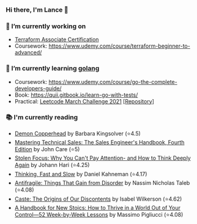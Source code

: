 ### Hi there, I'm Lance 👋

### 🔭 I’m currently working on 
- [Terraform Associate Certification](https://www.hashicorp.com/certification/terraform-associate)
- Coursework: https://www.udemy.com/course/terraform-beginner-to-advanced/<br>
### 🌱 I’m currently learning [golang](https://golang.org)
- Coursework: https://www.udemy.com/course/go-the-complete-developers-guide/
- Book: https://quii.gitbook.io/learn-go-with-tests/
- Practical: [Leetcode March Challenge 2021](https://leetcode.com/explore/challenge/card/march-leetcoding-challenge-2021) [[Repository]](https://github.com/lancefrench/leetcode)<br>
### 📚 I'm currently reading
  <!-- GOODREADS-LIST:START -->
- [Demon Copperhead](https://www.goodreads.com/review/show/5037826449?utm_medium=api&utm_source=rss) by Barbara Kingsolver (⭐️4.5)
- [Mastering Technical Sales: The Sales Engineer's Handbook, Fourth Edition](https://www.goodreads.com/review/show/5083617084?utm_medium=api&utm_source=rss) by John Care (⭐️5)
- [Stolen Focus: Why You Can't Pay Attention- and How to Think Deeply Again](https://www.goodreads.com/review/show/4275233678?utm_medium=api&utm_source=rss) by Johann Hari (⭐️4.25)
- [Thinking, Fast and Slow](https://www.goodreads.com/review/show/3857554549?utm_medium=api&utm_source=rss) by Daniel Kahneman (⭐️4.17)
- [Antifragile: Things That Gain from Disorder](https://www.goodreads.com/review/show/4191076091?utm_medium=api&utm_source=rss) by Nassim Nicholas Taleb (⭐️4.08)
- [Caste: The Origins of Our Discontents](https://www.goodreads.com/review/show/3904153218?utm_medium=api&utm_source=rss) by Isabel Wilkerson (⭐️4.62)
- [A Handbook for New Stoics: How to Thrive in a World Out of Your Control—52 Week-by-Week Lessons](https://www.goodreads.com/review/show/3880315152?utm_medium=api&utm_source=rss) by Massimo Pigliucci (⭐️4.08)
<!-- GOODREADS-LIST:END -->

